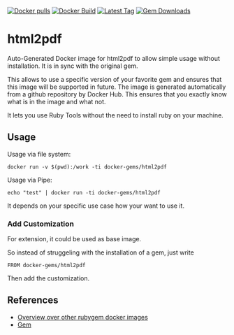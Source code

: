 [![Docker pulls](https://img.shields.io/docker/pulls/rubygem/html2pdf.svg)](https://hub.docker.com/r/rubygem/html2pdf/)
[![Docker Build](https://img.shields.io/docker/automated/rubygem/html2pdf.svg)](https://hub.docker.com/r/rubygem/html2pdf/)
[![Latest Tag](https://img.shields.io/github/tag/docker-rubygem/html2pdf.svg)](https://hub.docker.com/r/rubygem/html2pdf/)
[![Gem Downloads](https://img.shields.io/gem/dt/html2pdf.svg)](https://rubygems.org/gems/html2pdf/)
# html2pdf

Auto-Generated Docker image for html2pdf to allow simple usage without installation.
It is in sync with the original gem.

This allows to use a specific version of your favorite gem and ensures that this image will be supported in future.
The image is generated automatically from a github repository by Docker Hub.
This ensures that you exactly know what is in the image and what not.

It lets you use Ruby Tools without the need to install ruby on your machine.

## Usage

Usage via file system:

`docker run -v $(pwd):/work -ti docker-gems/html2pdf`

Usage via Pipe:

`echo "test" | docker run -ti docker-gems/html2pdf`

It depends on your specific use case how your want to use it.

### Add Customization

For extension, it could be used as base image.

So instead of struggeling with the installation of a gem, just write

`FROM docker-gems/html2pdf`

Then add the customization.

## References

 - [Overview over other rubygem docker images](https://github.com/thinkbot/docker-rubygem)
 - [Gem](https://rubygems.org/gems/html2pdf/)
